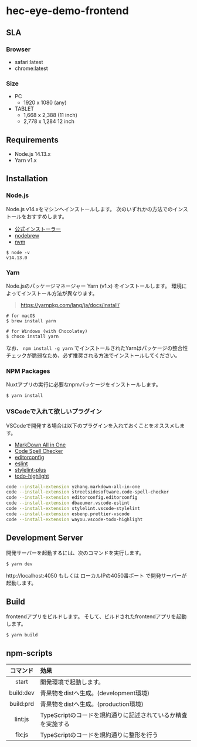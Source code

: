 # hec-eye-demo-frontend

## SLA

### Browser

- safari:latest
- chrome:latest


### Size

- PC
    - 1920 x 1080 (any)
- TABLET
    - 1,668 x 2,388 (11 inch)
    - 2,778 x 1,284 12 inch


## Requirements

* Node.js 14.13.x
* Yarn v1.x

## Installation

### Node.js

Node.js v14.xをマシンへインストールします。
次のいずれかの方法でのインストールをおすすめします。

* [公式インストーラー](https://nodejs.org/dist/latest-v12.x/)
* [nodebrew](https://github.com/hokaccha/nodebrew)
* [nvm](https://github.com/nvm-sh/nvm)

```shell script
$ node -v
v14.13.0
```

### Yarn

Node.jsのパッケージマネージャー Yarn (v1.x) をインストールします。
環境によってインストール方法が異なります。

> https://yarnpkg.com/lang/ja/docs/install/

```shell script
# for macOS
$ brew install yarn

# for Windows (with Chocolatey)
$ choco install yarn
```

なお、 `npm install -g yarn` でインストールされたYarnはパッケージの整合性チェックが脆弱なため、必ず推奨される方法でインストールしてください。

### NPM Packages

Nuxtアプリの実行に必要なnpmパッケージをインストールします。

```shell script
$ yarn install
```

### VSCodeで入れて欲しいプラグイン
VSCodeで開発する場合は以下のプラグインを入れておくことをオススメします。

+ [MarkDown All in One](https://marketplace.visualstudio.com/items?itemName=yzhang.markdown-all-in-one)
+ [Code Spell Checker](https://marketplace.visualstudio.com/items?itemName=streetsidesoftware.code-spell-checker)
+ [editorconfig](https://marketplace.visualstudio.com/items?itemName=EditorConfig.EditorConfig)
+ [eslint](https://marketplace.visualstudio.com/items?itemName=dbaeumer.vscode-eslint)
+ [stylelint-plus](https://marketplace.visualstudio.com/items?itemName=hex-ci.stylelint-plus)
+ [todo-highlight](https://marketplace.visualstudio.com/items?itemName=wayou.vscode-todo-highlight)

```sh
code --install-extension yzhang.markdown-all-in-one
code --install-extension streetsidesoftware.code-spell-checker
code --install-extension editorconfig.editorconfig
code --install-extension dbaeumer.vscode-eslint
code --install-extension stylelint.vscode-stylelint
code --install-extension esbenp.prettier-vscode
code --install-extension wayou.vscode-todo-highlight
```

## Development Server

開発サーバーを起動するには、次のコマンドを実行します。

```shell script
$ yarn dev
```

http://localhost:4050 もしくは ローカルIPの4050番ポート で開発サーバーが起動します。

## Build

frontendアプリをビルドします。
そして、ビルドされたfrontendアプリを起動します。

```shell script
$ yarn build
```

## npm-scripts

| コマンド | 効果 |
|:--:|:---|
| start | 開発環境で起動します。 |
| build:dev | 青果物をdistへ生成。(development環境) |
| build:prd | 青果物をdistへ生成。(production環境) |
| lint:js | TypeScriptのコードを規約通りに記述されているか精査を実施する |
| fix:js | TypeScriptのコードを規約通りに整形を行う |

